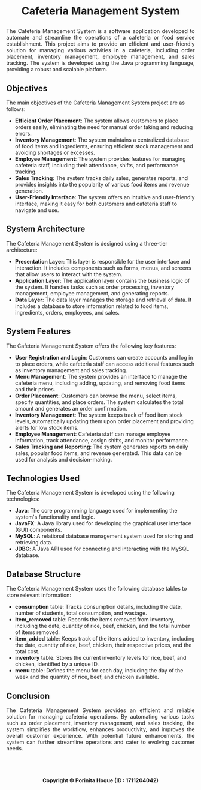 # <p align="center"> Cafeteria Management System </p>


<p align="justify">The Cafeteria Management System is a software application developed to automate and streamline the operations of a cafeteria or food service establishment. This project aims to provide an efficient and user-friendly solution for managing various activities in a cafeteria, including order placement, inventory management, employee management, and sales tracking. The system is developed using the Java programming language, providing a robust and scalable platform.</p>

## Objectives
The main objectives of the Cafeteria Management System project are as follows:

- **Efficient Order Placement**: The system allows customers to place orders easily, eliminating the need for manual order taking and reducing errors.
- **Inventory Management**: The system maintains a centralized database of food items and ingredients, ensuring efficient stock management and avoiding shortages or excesses.
- **Employee Management**: The system provides features for managing cafeteria staff, including their attendance, shifts, and performance tracking.
- **Sales Tracking**: The system tracks daily sales, generates reports, and provides insights into the popularity of various food items and revenue generation.
- **User-Friendly Interface**: The system offers an intuitive and user-friendly interface, making it easy for both customers and cafeteria staff to navigate and use.

## System Architecture
The Cafeteria Management System is designed using a three-tier architecture:

- **Presentation Layer**: This layer is responsible for the user interface and interaction. It includes components such as forms, menus, and screens that allow users to interact with the system.
- **Application Layer**: The application layer contains the business logic of the system. It handles tasks such as order processing, inventory management, employee management, and generating reports.
- **Data Layer**: The data layer manages the storage and retrieval of data. It includes a database to store information related to food items, ingredients, orders, employees, and sales.

## System Features
The Cafeteria Management System offers the following key features:

- **User Registration and Login**: Customers can create accounts and log in to place orders, while cafeteria staff can access additional features such as inventory management and sales tracking.
- **Menu Management**: The system provides an interface to manage the cafeteria menu, including adding, updating, and removing food items and their prices.
- **Order Placement**: Customers can browse the menu, select items, specify quantities, and place orders. The system calculates the total amount and generates an order confirmation.
- **Inventory Management**: The system keeps track of food item stock levels, automatically updating them upon order placement and providing alerts for low stock items.
- **Employee Management**: Cafeteria staff can manage employee information, track attendance, assign shifts, and monitor performance.
- **Sales Tracking and Reporting**: The system generates reports on daily sales, popular food items, and revenue generated. This data can be used for analysis and decision-making.

## Technologies Used
The Cafeteria Management System is developed using the following technologies:

- **Java**: The core programming language used for implementing the system's functionality and logic.
- **JavaFX**: A Java library used for developing the graphical user interface (GUI) components.
- **MySQL**: A relational database management system used for storing and retrieving data.
- **JDBC**: A Java API used for connecting and interacting with the MySQL database.

## Database Structure
The Cafeteria Management System uses the following database tables to store relevant information:

- **consumption** table: Tracks consumption details, including the date, number of students, total consumption, and wastage.
- **item_removed** table: Records the items removed from inventory, including the date, quantity of rice, beef, chicken, and the total number of items removed.
- **item_added** table: Keeps track of the items added to inventory, including the date, quantity of rice, beef, chicken, their respective prices, and the total cost.
- **inventory** table: Stores the current inventory levels for rice, beef, and chicken, identified by a unique ID.
- **menu** table: Defines the menu for each day, including the day of the week and the quantity of rice, beef, and chicken available.


## Conclusion
<p align="justify">The Cafeteria Management System provides an efficient and reliable solution for managing cafeteria operations. By automating various tasks such as order placement, inventory management, and sales tracking, the system simplifies the workflow, enhances productivity, and improves the overall customer experience. With potential future enhancements, the system can further streamline operations and cater to evolving customer needs.</p>

<br>
<br>

#### <p align="center"> Copyright © Porinita Hoque (ID : 1711204042) </p>
